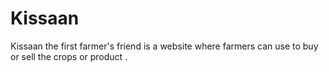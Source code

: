 # Kissaan
Kissaan the first farmer's friend is a website where farmers can use to buy or sell the crops or product .
